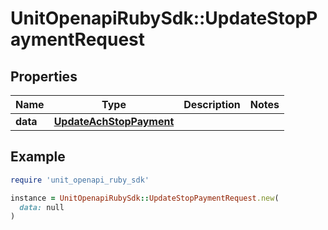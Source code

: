 # UnitOpenapiRubySdk::UpdateStopPaymentRequest

## Properties

| Name | Type | Description | Notes |
| ---- | ---- | ----------- | ----- |
| **data** | [**UpdateAchStopPayment**](UpdateAchStopPayment.md) |  |  |

## Example

```ruby
require 'unit_openapi_ruby_sdk'

instance = UnitOpenapiRubySdk::UpdateStopPaymentRequest.new(
  data: null
)
```

